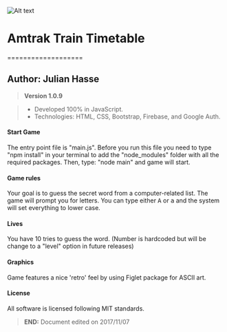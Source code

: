 
![Alt text](/images/img001.png?raw=true)

# Amtrak Train Timetable
===================


Author: Julian Hasse
--------------------


> **Version 1.0.9**

> - Developed 100% in JavaScript.
> - Technologies: HTML, CSS, Bootstrap, Firebase, and Google Auth.

#### <i class="icon-file"></i> Start Game

The entry point file is "main.js". Before you run this file you need to type "npm install" in your terminal to add the "node_modules" folder with all the required packages. Then, type: "node main" and game will start.

#### <i class="icon-folder-open"></i> Game rules

Your goal is to guess the secret word from a computer-related list. The game will prompt you for letters. You can type either <kbd>A</kbd> or <kbd>a</kbd>
and the system will set everything to lower case.

#### <i class="icon-pencil"></i> Lives

You have 10 tries to guess the word. (Number is hardcoded but will be change to a "level" option in future releases)

#### <i class="icon-trash"></i> Graphics

Game features a nice 'retro' feel by using Figlet package for ASCII art.

#### <i class="icon-hdd"></i> License

All software is licensed following MIT standards.

> **END:** Document edited on 2017/11/07
